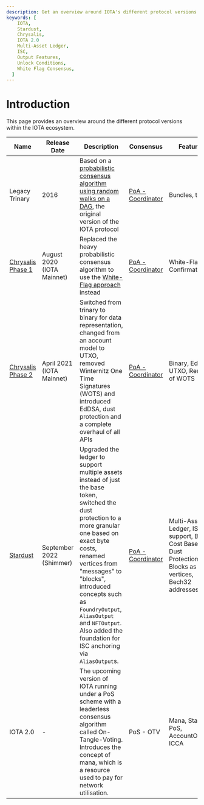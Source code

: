 ```yaml
---
description: Get an overview around IOTA's different protocol versions.
keywords: [
    IOTA,
    Stardust,
    Chrysalis,
    IOTA 2.0
    Multi-Asset Ledger,
    ISC,
    Output Features,
    Unlock Conditions,
    White Flag Consensus,
  ]
---
```


# Introduction

This page provides an overview around the different protocol versions within the IOTA ecosystem.

| Name                                                         | Release Date               | Description                                                                                                                                                                                                                                                                                                                                             | Consensus                                         | Features                                                                                               | Networks                                                                                                 |
| ------------------------------------------------------------ | -------------------------- | ------------------------------------------------------------------------------------------------------------------------------------------------------------------------------------------------------------------------------------------------------------------------------------------------------------------------------------------------------- | ------------------------------------------------- | ------------------------------------------------------------------------------------------------------ | -------------------------------------------------------------------------------------------------------- |
| Legacy Trinary                                               | 2016                       | Based on a [probabilistic consensus algorithm using random walks on a DAG](https://assets.ctfassets.net/r1dr6vzfxhev/2t4uxvsIqk0EUau6g2sw0g/45eae33637ca92f85dd9f4a3a218e1ec/iota1_4_3.pdf), the original version of the IOTA protocol                                                                                                                  | [PoA - Coordinator](/learn/protocols/coordinator) | Bundles, trinary                                                                                       | -                                                                                                        |
| [Chrysalis Phase 1](/learn/protocols/chrysalis/introduction) | August 2020 (IOTA Mainnet) | Replaced the heavy probabilistic consensus algorithm to use the [White-Flag approach](/learn/protocols/chrysalis/core-concepts/white-flag-consensus) instead                                                                                                                                                                                            | [PoA - Coordinator](/learn/protocols/coordinator) | White-Flag Confirmation                                                                                | [Legacy IOTA Mainnet](/build/networks-endpoints#legacy)                                                  |
| [Chrysalis Phase 2](/learn/protocols/chrysalis/introduction) | April 2021 (IOTA Mainnet)  | Switched from trinary to binary for data representation, changed from an account model to UTXO, removed Winternitz One Time Signatures (WOTS) and introduced EdDSA, dust protection and a complete overhaul of all APIs                                                                                                                                 | [PoA - Coordinator](/learn/protocols/coordinator) | Binary, EdDSA, UTXO, Removal of WOTS                                                                   | [IOTA Mainnet](/build/networks-endpoints#iota-mainnet), [DevNet](/build/networks-endpoints#devnet)       |
| [Stardust](/learn/protocols/stardust/introduction)           | September 2022 (Shimmer)   | Upgraded the ledger to support multiple assets instead of just the base token, switched the dust protection to a more granular one based on exact byte costs, renamed vertices from "messages" to "blocks", introduced concepts such as `FoundryOutput`, `AliasOutput` and `NFTOutput`. Also added the foundation for ISC anchoring via `AliasOutput`s. | [PoA - Coordinator](/learn/protocols/coordinator) | Multi-Asset Ledger, ISC support, Byte Cost Based Dust Protection, Blocks as vertices, Bech32 addresses | [Shimmer](/build/networks-endpoints#shimmer), [Public Testnet](/build/networks-endpoints#public-testnet) |
| IOTA 2.0                                                     | -                          | The upcoming version of IOTA running under a PoS scheme with a leaderless consensus algorithm called On-Tangle-Voting. Introduces the concept of mana, which is a resource used to pay for network utilisation.                                                                                                                                         | PoS - OTV                                         | Mana, Staking, PoS, AccountOutput, ICCA                                                                | -                                                                                                        |
